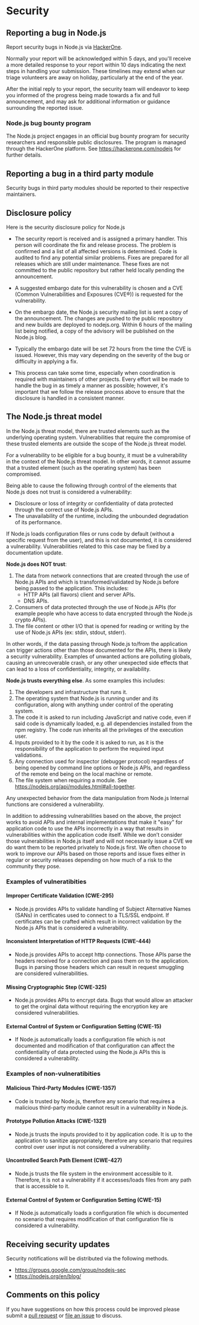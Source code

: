 # Security

## Reporting a bug in Node.js

Report security bugs in Node.js via [HackerOne](https://hackerone.com/nodejs).

Normally your report will be acknowledged within 5 days, and you'll receive
a more detailed response to your report within 10 days indicating the
next steps in handling your submission. These timelines may extend when
our triage volunteers are away on holiday, particularly at the end of the
year.

After the initial reply to your report, the security team will endeavor to keep
you informed of the progress being made towards a fix and full announcement,
and may ask for additional information or guidance surrounding the reported
issue.

### Node.js bug bounty program

The Node.js project engages in an official bug bounty program for security
researchers and responsible public disclosures.  The program is managed through
the HackerOne platform. See <https://hackerone.com/nodejs> for further details.

## Reporting a bug in a third party module

Security bugs in third party modules should be reported to their respective
maintainers.

## Disclosure policy

Here is the security disclosure policy for Node.js

* The security report is received and is assigned a primary handler. This
  person will coordinate the fix and release process. The problem is confirmed
  and a list of all affected versions is determined. Code is audited to find
  any potential similar problems. Fixes are prepared for all releases which are
  still under maintenance. These fixes are not committed to the public
  repository but rather held locally pending the announcement.

* A suggested embargo date for this vulnerability is chosen and a CVE (Common
  Vulnerabilities and Exposures (CVE®)) is requested for the vulnerability.

* On the embargo date, the Node.js security mailing list is sent a copy of the
  announcement. The changes are pushed to the public repository and new builds
  are deployed to nodejs.org. Within 6 hours of the mailing list being
  notified, a copy of the advisory will be published on the Node.js blog.

* Typically the embargo date will be set 72 hours from the time the CVE is
  issued. However, this may vary depending on the severity of the bug or
  difficulty in applying a fix.

* This process can take some time, especially when coordination is required
  with maintainers of other projects. Every effort will be made to handle the
  bug in as timely a manner as possible; however, it's important that we follow
  the release process above to ensure that the disclosure is handled in a
  consistent manner.

## The Node.js threat model

In the Node.js threat model, there are trusted elements such as the
underlying operating system. Vulnerabilities that require the compromise
of these trusted elements are outside the scope of the Node.js threat
model.

For a vulnerability to be eligible for a bug bounty, it must be a
vulnerability in the context of the Node.js threat model. In other
words, it cannot assume that a trusted element (such as the operating
system) has been compromised.

Being able to cause the following through control of the elements that Node.js
does not trust is considered a vulnerability:

* Disclosure or loss of integrity or confidentiality of data protected through
  the correct use of Node.js APIs.
* The unavailability of the runtime, including the unbounded degradation of its
  performance.

If Node.js loads configuration files or runs code by default (without a
specific request from the user), and this is not documented, it is considered a
vulnerability.
Vulnerabilities related to this case may be fixed by a documentation update.

**Node.js does NOT trust**:

1. The data from network connections that are created through the use of Node.js
   APIs and which is transformed/validated by Node.js before being passed to the
   application. This includes:
   * HTTP APIs (all flavors) client and server APIs.
   * DNS APIs.
2. Consumers of data protected through the use of Node.js APIs (for example
   people who have access to data encrypted through the Node.js crypto APIs).
3. The file content or other I/O that is opened for reading or writing by the
   use of Node.js APIs (ex: stdin, stdout, stderr).

In other words, if the data passing through Node.js to/from the application
can trigger actions other than those documented for the APIs, there is likely
a security vulnerability. Examples of unwanted actions are polluting globals,
causing an unrecoverable crash, or any other unexpected side effects that can
lead to a loss of confidentiality, integrity, or availability.

**Node.js trusts everything else**. As some examples this includes:

1. The developers and infrastructure that runs it.
2. The operating system that Node.js is running under and its configuration,
   along with anything under control of the operating system.
3. The code it is asked to run including JavaScript and native code, even if
   said code is dynamically loaded, e.g. all dependencies installed from the
   npm registry.
   The code run inherits all the privileges of the execution user.
4. Inputs provided to it by the code it is asked to run, as it is the
   responsibility of the application to perform the required input validations.
5. Any connection used for inspector (debugger protocol) regardless of being
   opened by command line options or Node.js APIs, and regardless of the remote
   end being on the local machine or remote.
6. The file system when requiring a module.
   See <https://nodejs.org/api/modules.html#all-together>.

Any unexpected behavior from the data manipulation from Node.js Internal
functions are considered a vulnerability.

In addition to addressing vulnerabilities based on the above, the project works
to avoid APIs and internal implementations that make it "easy" for application
code to use the APIs incorrectly in a way that results in vulnerabilities within
the application code itself. While we don’t consider those vulnerabilities in
Node.js itself and will not necessarily issue a CVE we do want them to be
reported privately to Node.js first.
We often choose to work to improve our APIs based on those reports and issue
fixes either in regular or security releases depending on how much of a risk to
the community they pose.

### Examples of vulneratibities

#### Improper Certificate Validation (CWE-295)

* Node.js provides APIs to validate handling of Subject Alternative Names (SANs)
  in certficates used to connect to a TLS/SSL endpoint. If certificates can be
  crafted which result in incorrect validation by the Node.js APIs that is
  considered a vulnerability.

#### Inconsistent Interpretation of HTTP Requests (CWE-444)

* Node.js provides APIs to accept http connections. Those APIs parse the
  headers received for a connection and pass them on to the application.
  Bugs in parsing those headers which can result in request smuggling are
  considered vulnerabilities.

#### Missing Cryptographic Step (CWE-325)

* Node.js provides APIs to encrypt data. Bugs that would allow an attacker
  to get the orginal data without requiring the encryption key are
  considered vulnerabilities.

#### External Control of System or Configuration Setting (CWE-15)

* If Node.js automatically loads a configuration file which is not documented
  and modification of that configuration can affect the confidentiality of
  data protected using the Node.js APIs this is considered a vulnerability.

### Examples of non-vulneratibities

#### Malicious Third-Party Modules (CWE-1357)

* Code is trusted by Node.js, therefore any scenario that requires a malicious
  third-party module cannot result in a vulnerability in Node.js.

#### Prototype Pollution Attacks (CWE-1321)

* Node.js trusts the inputs provided to it by application code.
  It is up to the application to sanitize appropriately, therefore any scenario
  that requires control over user input is not considered a vulnerability.

#### Uncontrolled Search Path Element (CWE-427)

* Node.js trusts the file system in the environment accessible to it.
  Therefore, it is not a vulnerability if it accesses/loads files from any path
  that is accessible to it.

#### External Control of System or Configuration Setting (CWE-15)

* If Node.js automatically loads a configuration file which is documented
  no scenario that requires modification of that configuration file is
  considered a vulnerability.

## Receiving security updates

Security notifications will be distributed via the following methods.

* <https://groups.google.com/group/nodejs-sec>
* <https://nodejs.org/en/blog/>

## Comments on this policy

If you have suggestions on how this process could be improved please submit a
[pull request](https://github.com/nodejs/nodejs.org) or
[file an issue](https://github.com/nodejs/security-wg/issues/new) to discuss.
